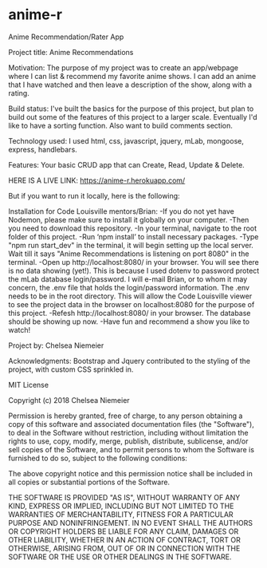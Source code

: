 # anime-r
Anime Recommendation/Rater App

Project title: Anime Recommendations

Motivation: The purpose of my project was to create an app/webpage where I can list & recommend my favorite anime shows. I can add an anime that I have watched and then leave a description of the show, along with a rating.

Build status: I've built the basics for the purpose of this project, but plan to build out some of the features of this project to a larger scale. Eventually I'd like to have a sorting function. Also want to build comments section.

Technology used: I used html, css, javascript, jquery, mLab, mongoose, express, handlebars.

Features: Your basic CRUD app that can Create, Read, Update & Delete.

HERE IS A LIVE LINK: https://anime-r.herokuapp.com/

But if you want to run it locally, here is the following:

Installation for Code Louisville mentors/Brian: 
-If you do not yet have Nodemon, please make sure to install it globally on your computer. 
-Then you need to download this repository. 
-In your terminal, navigate to the root folder of this project. 
-Run ‘npm install’ to install necessary packages.
-Type "npm run start_dev" in the terminal, it will begin setting up the local server. Wait till it says "Anime Recommendations is listening on port 8080" in the terminal.
-Open up http://localhost:8080/ in your browser. You will see there is no data showing (yet!). This is because I used dotenv to password protect the mLab database login/password. I will e-mail Brian, or to whom it may concern, the .env file that holds the login/password information. The .env needs to be in the root directory. This will allow the Code Louisville viewer to see the project data in the browser on localhost:8080 for the purpose of this project.
-Refesh http://localhost:8080/ in your browser. The database should be showing up now.
-Have fun and recommend a show you like to watch!

Project by: Chelsea Niemeier

Acknowledgments: Bootstrap and Jquery contributed to the styling of the project, with custom CSS sprinkled in.

MIT License

Copyright (c) 2018 Chelsea Niemeier

Permission is hereby granted, free of charge, to any person obtaining a copy of this software and associated documentation files (the "Software"), to deal in the Software without restriction, including without limitation the rights to use, copy, modify, merge, publish, distribute, sublicense, and/or sell copies of the Software, and to permit persons to whom the Software is furnished to do so, subject to the following conditions:

The above copyright notice and this permission notice shall be included in all copies or substantial portions of the Software.

THE SOFTWARE IS PROVIDED "AS IS", WITHOUT WARRANTY OF ANY KIND, EXPRESS OR IMPLIED, INCLUDING BUT NOT LIMITED TO THE WARRANTIES OF MERCHANTABILITY, FITNESS FOR A PARTICULAR PURPOSE AND NONINFRINGEMENT. IN NO EVENT SHALL THE AUTHORS OR COPYRIGHT HOLDERS BE LIABLE FOR ANY CLAIM, DAMAGES OR OTHER LIABILITY, WHETHER IN AN ACTION OF CONTRACT, TORT OR OTHERWISE, ARISING FROM, OUT OF OR IN CONNECTION WITH THE SOFTWARE OR THE USE OR OTHER DEALINGS IN THE SOFTWARE.
